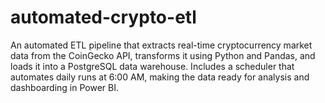 # automated-crypto-etl
An automated ETL pipeline that extracts real-time cryptocurrency market data from the CoinGecko API, transforms it using Python and Pandas, and loads it into a PostgreSQL data warehouse. Includes a scheduler that automates daily runs at 6:00 AM, making the data ready for analysis and dashboarding in Power BI.
